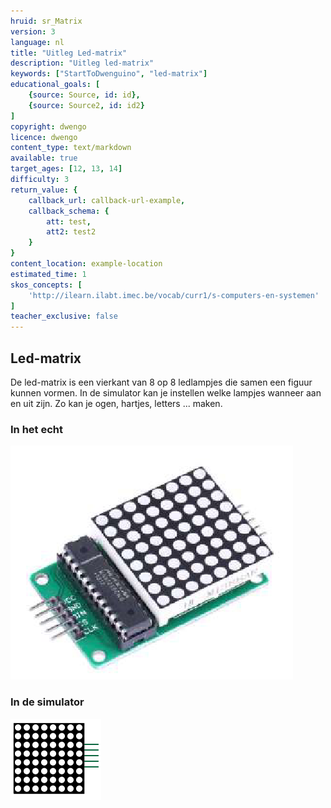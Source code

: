 ```yaml
---
hruid: sr_Matrix
version: 3
language: nl
title: "Uitleg Led-matrix"
description: "Uitleg led-matrix"
keywords: ["StartToDwenguino", "led-matrix"]
educational_goals: [
    {source: Source, id: id}, 
    {source: Source2, id: id2}
]
copyright: dwengo
licence: dwengo
content_type: text/markdown
available: true
target_ages: [12, 13, 14]
difficulty: 3
return_value: {
    callback_url: callback-url-example,
    callback_schema: {
        att: test,
        att2: test2
    }
}
content_location: example-location
estimated_time: 1
skos_concepts: [
    'http://ilearn.ilabt.imec.be/vocab/curr1/s-computers-en-systemen'
]
teacher_exclusive: false
---
```


## Led-matrix

De led-matrix is een vierkant van 8 op 8 ledlampjes die samen een figuur kunnen vormen. In de simulator kan je instellen welke lampjes wanneer aan en uit zijn. Zo kan je ogen, hartjes, letters ... maken.

### In het echt

![](embed/ledmatrix.png "led-matrix")

### In de simulator

![](embed/led_matrix.png "led-matrix simulator")